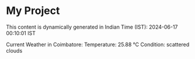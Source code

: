 # My Project

This content is dynamically generated in Indian Time (IST): 2024-06-17 00:10:01 IST


Current Weather in Coimbatore:
Temperature: 25.88 °C
Condition: scattered clouds
